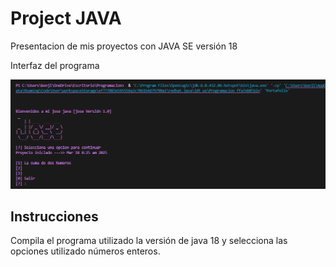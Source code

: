 
# Project JAVA 

Presentacion de mis proyectos con JAVA SE versión 18

Interfaz del programa



![Logo](https://github.com/kenjin6576/Portafolio-de-Java/blob/main/CapturaPortafolioJava.png?raw=true)


## Instrucciones

Compila el programa utilizado la versión de java 18 y selecciona las opciones utilizado números enteros.
